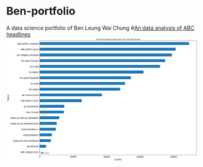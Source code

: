 # Ben-portfolio
A data science portfolio of Ben Leung Wai Chung
#[An data analysis of ABC headlines](https://github.com/Benleung0523/abcheadlines/blob/master/ABC_headlines.ipynb)
![alt text](https://github.com/Benleung0523/Ben-portfolio/blob/master/abc.png?raw=true "Logo Title Text 1")
